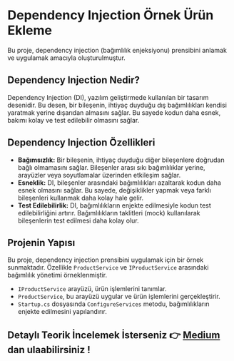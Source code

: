 

# Dependency Injection Örnek Ürün Ekleme

Bu proje, dependency injection (bağımlılık enjeksiyonu) prensibini anlamak ve uygulamak amacıyla oluşturulmuştur.

## Dependency Injection Nedir?

Dependency Injection (DI), yazılım geliştirmede kullanılan bir tasarım desenidir. Bu desen, bir bileşenin, ihtiyaç duyduğu dış bağımlılıkları kendisi yaratmak yerine dışarıdan almasını sağlar. Bu sayede kodun daha esnek, bakımı kolay ve test edilebilir olmasını sağlar.

## Dependency Injection Özellikleri

- **Bağımsızlık:** Bir bileşenin, ihtiyaç duyduğu diğer bileşenlere doğrudan bağlı olmamasını sağlar. Bileşenler arası sıkı bağımlılıklar yerine, arayüzler veya soyutlamalar üzerinden etkileşim sağlar.
- **Esneklik:** DI, bileşenler arasındaki bağımlılıkları azaltarak kodun daha esnek olmasını sağlar. Bu sayede, değişiklikler yapmak veya farklı bileşenleri kullanmak daha kolay hale gelir.
- **Test Edilebilirlik:** DI, bağımlılıkların enjekte edilmesiyle kodun test edilebilirliğini artırır. Bağımlılıkların taklitleri (mock) kullanılarak bileşenlerin test edilmesi daha kolay olur.

## Projenin Yapısı

Bu proje, dependency injection prensibini uygulamak için bir örnek sunmaktadır. Özellikle `ProductService` ve `IProductService` arasındaki bağımlılık yönetimi örneklenmiştir.

- `IProductService` arayüzü, ürün işlemlerini tanımlar.
- `ProductService`, bu arayüzü uygular ve ürün işlemlerini gerçekleştirir.
- `Startup.cs` dosyasında `ConfigureServices` metodu, bağımlılıkların enjekte edilmesini yapılandırır.

## Detaylı Teorik İncelemek İsterseniz  👉  [Medium](https://www.google.com)  dan ulaabilirsiniz !



